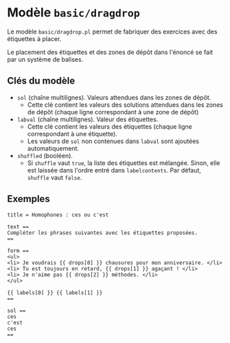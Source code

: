 # Modèle `basic/dragdrop`

Le modèle `basic/dragdrop.pl` permet de fabriquer des exercices avec des étiquettes à placer.

Le placement des étiquettes et des zones de dépôt dans l'énoncé se fait par un système de balises.

## Clés du modèle

* `sol` (chaîne multilignes). Valeurs attendues dans les zones de dépôt.
    * Cette clé contient les valeurs des solutions attendues dans les zones de dépôt (chaque ligne correspondant à une zone de dépôt)
* `labval` (chaîne multilignes). Valeur des étiquettes.
    * Cette clé contient les valeurs des étiquettes (chaque ligne correspondant à une étiquette).
    * Les valeurs de `sol` non contenues dans `labval` sont ajoutées automatiquement.
* `shuffled` (booléen). 
    * Si `shuffle` vaut `true`, la liste des étiquettes est mélangée. Sinon, elle est laissée dans l'ordre entré dans `labelcontents`. Par défaut, `shuffle` vaut `false`.

## Exemples

```
title = Homophones : ces ou c'est

text ==
Compléter les phrases suivantes avec les étiquettes proposées.
==

form ==
<ul>
<li> Je voudrais {{ drops[0] }} chausures pour mon anniversaire. </li>
<li> Tu est toujours en retard, {{ drops[1] }} agaçant ! </li>
<li> Je n'aime pas {{ drops[2] }} méthodes. </li>
</ul>

{{ labels[0] }} {{ labels[1] }}
==

sol ==
ces
c'est
ces
==
```
